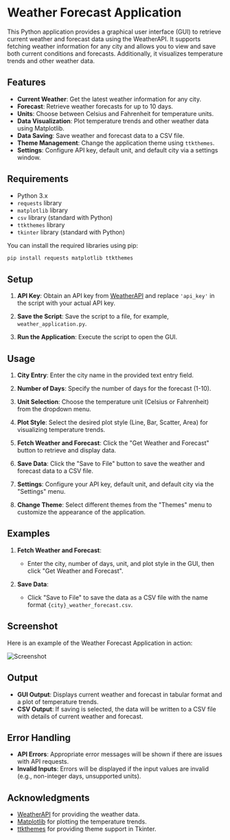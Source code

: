 # Weather Forecast Application

This Python application provides a graphical user interface (GUI) to retrieve current weather and forecast data using the WeatherAPI. It supports fetching weather information for any city and allows you to view and save both current conditions and forecasts. Additionally, it visualizes temperature trends and other weather data.

## Features

- **Current Weather**: Get the latest weather information for any city.
- **Forecast**: Retrieve weather forecasts for up to 10 days.
- **Units**: Choose between Celsius and Fahrenheit for temperature units.
- **Data Visualization**: Plot temperature trends and other weather data using Matplotlib.
- **Data Saving**: Save weather and forecast data to a CSV file.
- **Theme Management**: Change the application theme using `ttkthemes`.
- **Settings**: Configure API key, default unit, and default city via a settings window.

## Requirements

- Python 3.x
- `requests` library
- `matplotlib` library
- `csv` library (standard with Python)
- `ttkthemes` library
- `tkinter` library (standard with Python)

You can install the required libraries using pip:

```bash
pip install requests matplotlib ttkthemes
```

## Setup

1. **API Key**: Obtain an API key from [WeatherAPI](https://www.weatherapi.com/) and replace `'api_key'` in the script with your actual API key.

2. **Save the Script**: Save the script to a file, for example, `weather_application.py`.

3. **Run the Application**: Execute the script to open the GUI.

## Usage

1. **City Entry**: Enter the city name in the provided text entry field.

2. **Number of Days**: Specify the number of days for the forecast (1-10).

3. **Unit Selection**: Choose the temperature unit (Celsius or Fahrenheit) from the dropdown menu.

4. **Plot Style**: Select the desired plot style (Line, Bar, Scatter, Area) for visualizing temperature trends.

5. **Fetch Weather and Forecast**: Click the "Get Weather and Forecast" button to retrieve and display data.

6. **Save Data**: Click the "Save to File" button to save the weather and forecast data to a CSV file.

7. **Settings**: Configure your API key, default unit, and default city via the "Settings" menu.

8. **Change Theme**: Select different themes from the "Themes" menu to customize the appearance of the application.

## Examples

1. **Fetch Weather and Forecast**:
   - Enter the city, number of days, unit, and plot style in the GUI, then click "Get Weather and Forecast".

2. **Save Data**:
   - Click "Save to File" to save the data as a CSV file with the name format `{city}_weather_forecast.csv`.

## Screenshot

Here is an example of the Weather Forecast Application in action:

![Screenshot](https://github.com/user-attachments/assets/621e3912-b523-4d3c-a614-6e70e77581fd)

## Output

- **GUI Output**: Displays current weather and forecast in tabular format and a plot of temperature trends.
- **CSV Output**: If saving is selected, the data will be written to a CSV file with details of current weather and forecast.

## Error Handling

- **API Errors**: Appropriate error messages will be shown if there are issues with API requests.
- **Invalid Inputs**: Errors will be displayed if the input values are invalid (e.g., non-integer days, unsupported units).

## Acknowledgments

- [WeatherAPI](https://www.weatherapi.com/) for providing the weather data.
- [Matplotlib](https://matplotlib.org/) for plotting the temperature trends.
- [ttkthemes](https://pypi.org/project/ttkthemes/) for providing theme support in Tkinter.
